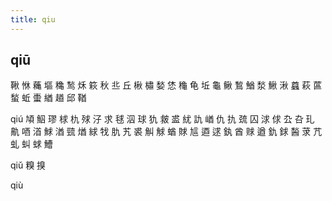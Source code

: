 ```yaml
---
title: qiu
---
```


## qiū
鞦
恘
蘒
塸
穐
鹙
秌
篍
秋
丠
丘
楸
橚
媝
恷
龝
龟
坵
龜
鳅
鶖
鰌
湬
鰍
湫
蠤
萩
蓲
蝵
蚯
蟗
緧
趥
邱
鞧









qiú
頄
鮂
璆
梂
朹
殏
汓
求
毬
泅
球
犰
皳
盚
紌
訅
崷
仇
扏
巯
囚
浗
俅
厹
叴
玌
鼽
唒
渞
鯄
湭
巰
煪
絿
牫
肍
艽
裘
觓
觩
蝤
賕
訄
逎
逑
釻
酋
赇
遒
釚
銶
醔
莍
芁
虬
虯
蛷
鰽

























qiǔ
糗
搝



qiù
